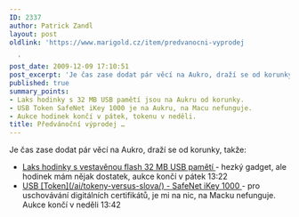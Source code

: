 ```yaml
---
ID: 2337
author: Patrick Zandl
layout: post
oldlink: 'https://www.marigold.cz/item/predvanocni-vyprodej

  '
post_date: 2009-12-09 17:10:51
post_excerpt: 'Je čas zase dodat pár věcí na Aukro, draží se od korunky, takže:'
published: true
summary_points:
- Laks hodinky s 32 MB USB pamětí jsou na Aukru od korunky.
- USB Token SafeNet iKey 1000 je na Aukru, na Macu nefunguje.
- Aukce hodinek končí v pátek, tokenu v neděli.
title: Předvánoční výprodej …
---
```


Je čas zase dodat pár věcí na Aukro, draží se od korunky, takže:

	
<ul><li><a href="http://www.aukro.cz/item843711585_laks_hodinky_s_vestavenou_flash_32_mb_usb_pameti.html">Laks hodinky s vestavěnou flash 32 MB USB pamětí </a> - hezký gadget, ale hodinek mám nějak dostatek, aukce končí v pátek 13:22</li>

<li><a href="http://www.aukro.cz/item843711886_usb_token_safenet_ikey_1000.html">USB [Token](/ai/tokeny-versus-slova/) - SafeNet iKey 1000 </a> - pro uschovávání digitálních certifikátů, je mi na nic, na Macku nefunguje. Aukce končí v neděli 13:42
</li></ul>